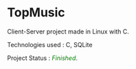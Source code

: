# TopMusic
Client-Server project made in Linux with C.

Technologies used : C, SQLite

Project Status : <span style="color:green">*Finished*</span>.

